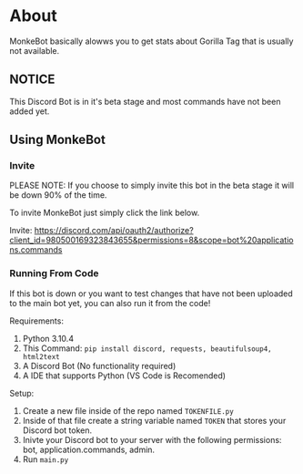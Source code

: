 # About
MonkeBot basically alowws you to get stats about Gorilla Tag that is usually not available.

## NOTICE
This Discord Bot is in it's beta stage and most commands have not been added yet.

## Using MonkeBot

### Invite
PLEASE NOTE: If you choose to simply invite this bot in the beta stage it will be down 90% of the time.

To invite MonkeBot just simply click the link below.

Invite: https://discord.com/api/oauth2/authorize?client_id=980500169323843655&permissions=8&scope=bot%20applications.commands

### Running From Code
If this bot is down or you want to test changes that have not been uploaded to the main bot yet, you can also run it from the code!

Requirements:
1. Python 3.10.4
2. This Command: `pip install discord, requests, beautifulsoup4, html2text`
3. A Discord Bot (No functionality required)
4. A IDE that supports Python (VS Code is Recomended)

Setup:
1. Create a new file inside of the repo named `TOKENFILE.py`
2. Inside of that file create a string variable named `TOKEN` that stores your Discord bot token.
3. Inivte your Discord bot to your server with the following permissions: bot, application.commands, admin.
4. Run `main.py`
